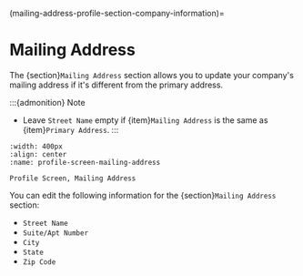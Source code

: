 
(mailing-address-profile-section-company-information)=
# Mailing Address

The {section}`Mailing Address` section allows you to update your company's mailing address if it's different from the primary address.

:::{admonition} Note

- Leave `Street Name` empty if {item}`Mailing Address` is the same as {item}`Primary Address`.
:::

```{lazyfigure}  ../../_static/solo_app/Profile/information-section/mailing-address-zoomed-in.webp
:width: 400px
:align: center
:name: profile-screen-mailing-address

Profile Screen, Mailing Address 
```

You can edit the following information for the {section}`Mailing Address` section:

- `Street Name`
- `Suite/Apt Number`
- `City`
- `State`
- `Zip Code`

